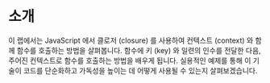 # 소개

이 랩에서는 JavaScript 에서 클로저 (closure) 를 사용하여 컨텍스트 (context) 와 함께 함수를 호출하는 방법을 살펴봅니다. 함수에 키 (key) 와 일련의 인수를 전달한 다음, 주어진 컨텍스트로 함수를 호출하는 방법을 배우게 됩니다. 실용적인 예제를 통해 이 기술이 코드를 단순화하고 가독성을 높이는 데 어떻게 사용될 수 있는지 살펴보겠습니다.
